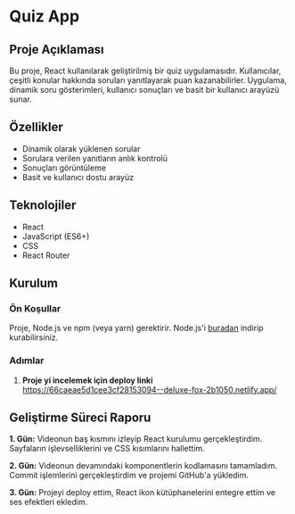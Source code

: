 # Quiz App

## Proje Açıklaması

Bu proje, React kullanılarak geliştirilmiş bir quiz uygulamasıdır. Kullanıcılar, çeşitli konular hakkında soruları yanıtlayarak puan kazanabilirler. Uygulama, dinamik soru gösterimleri, kullanıcı sonuçları ve basit bir kullanıcı arayüzü sunar.

## Özellikler

- Dinamik olarak yüklenen sorular
- Sorulara verilen yanıtların anlık kontrolü
- Sonuçları görüntüleme
- Basit ve kullanıcı dostu arayüz

## Teknolojiler

- React
- JavaScript (ES6+)
- CSS
- React Router 
  

## Kurulum

### Ön Koşullar

Proje, Node.js ve npm (veya yarn) gerektirir. Node.js'i [buradan](https://nodejs.org/) indirip kurabilirsiniz.

### Adımlar

1. **Proje yi incelemek için deploy linki**
https://66caeae5d1cee3cf28153094--deluxe-fox-2b1050.netlify.app/

## Geliştirme Süreci Raporu

**1. Gün:** Videonun baş kısmını izleyip React kurulumu gerçekleştirdim. Sayfaların işlevselliklerini ve CSS kısımlarını hallettim.

**2. Gün:** Videonun devamındaki komponentlerin kodlamasını tamamladım. Commit işlemlerini gerçekleştirdim ve projemi GitHub'a yükledim.

**3. Gün:** Projeyi deploy ettim, React ikon kütüphanelerini entegre ettim ve ses efektleri ekledim.



